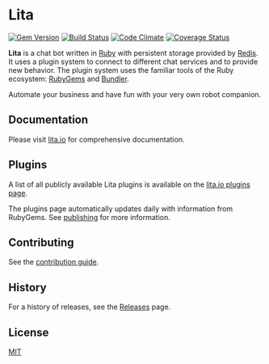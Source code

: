 # Lita

[![Gem Version](https://badge.fury.io/rb/lita.png)](http://badge.fury.io/rb/lita)
[![Build Status](https://travis-ci.org/litaio/lita.png?branch=master)](https://travis-ci.org/litaio/lita/)
[![Code Climate](https://codeclimate.com/github/jimmycuadra/lita.png)](https://codeclimate.com/github/jimmycuadra/lita)
[![Coverage Status](https://coveralls.io/repos/jimmycuadra/lita/badge.png)](https://coveralls.io/r/jimmycuadra/lita)

**Lita** is a chat bot written in [Ruby](https://www.ruby-lang.org/) with persistent storage provided by [Redis](http://redis.io/). It uses a plugin system to connect to different chat services and to provide new behavior. The plugin system uses the familiar tools of the Ruby ecosystem: [RubyGems](https://rubygems.org/) and [Bundler](http://bundler.io).

Automate your business and have fun with your very own robot companion.

## Documentation

Please visit [lita.io](https://www.lita.io/) for comprehensive documentation.

## Plugins

A list of all publicly available Lita plugins is available on the [lita.io plugins page](https://www.lita.io/plugins).

The plugins page automatically updates daily with information from RubyGems. See [publishing](http://docs.lita.io/plugin-authoring/#publishing) for more information.

## Contributing

See the [contribution guide](https://github.com/jimmycuadra/lita/blob/master/CONTRIBUTING.md).

## History

For a history of releases, see the [Releases](https://github.com/litaio/lita/releases) page.

## License

[MIT](http://opensource.org/licenses/MIT)
